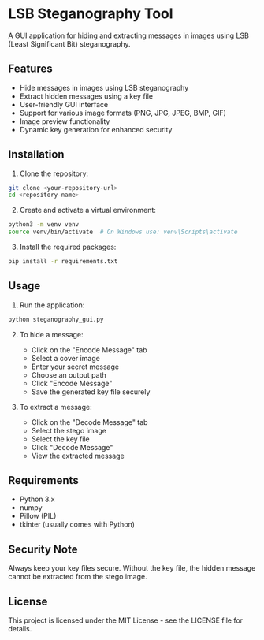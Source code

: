 # LSB Steganography Tool

A GUI application for hiding and extracting messages in images using LSB (Least Significant Bit) steganography.

## Features

- Hide messages in images using LSB steganography
- Extract hidden messages using a key file
- User-friendly GUI interface
- Support for various image formats (PNG, JPG, JPEG, BMP, GIF)
- Image preview functionality
- Dynamic key generation for enhanced security

## Installation

1. Clone the repository:
```bash
git clone <your-repository-url>
cd <repository-name>
```

2. Create and activate a virtual environment:
```bash
python3 -m venv venv
source venv/bin/activate  # On Windows use: venv\Scripts\activate
```

3. Install the required packages:
```bash
pip install -r requirements.txt
```

## Usage

1. Run the application:
```bash
python steganography_gui.py
```

2. To hide a message:
   - Click on the "Encode Message" tab
   - Select a cover image
   - Enter your secret message
   - Choose an output path
   - Click "Encode Message"
   - Save the generated key file securely

3. To extract a message:
   - Click on the "Decode Message" tab
   - Select the stego image
   - Select the key file
   - Click "Decode Message"
   - View the extracted message

## Requirements

- Python 3.x
- numpy
- Pillow (PIL)
- tkinter (usually comes with Python)

## Security Note

Always keep your key files secure. Without the key file, the hidden message cannot be extracted from the stego image.

## License

This project is licensed under the MIT License - see the LICENSE file for details. 